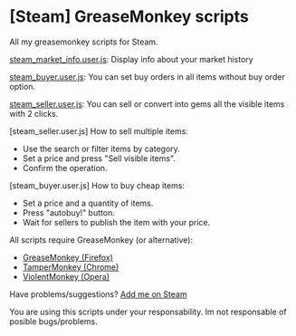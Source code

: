 # [Steam] GreaseMonkey scripts
All my greasemonkey scripts for Steam.


[steam_market_info.user.js](https://raw.githubusercontent.com/carlos170586/steam-tools/master/greasemonkey/steam_market_info.user.js): Display info about your market history

[steam_buyer.user.js](https://raw.githubusercontent.com/carlos170586/steam-tools/master/greasemonkey/steam_buyer.user.js): You can set buy orders in all items without buy order option.

[steam_seller.user.js](https://raw.githubusercontent.com/carlos170586/steam-tools/master/greasemonkey/steam_seller.user.js): You can sell or convert into gems all the visible items with 2 clicks.



[steam_seller.user.js] How to sell multiple items:
* Use the search or filter items by category.
* Set a price and press "Sell visible items".
* Confirm the operation.


[steam_buyer.user.js] How to buy cheap items:
* Set a price and a quantity of items.
* Press "autobuy!" button.
* Wait for sellers to publish the item with your price.


All scripts require GreaseMonkey (or alternative):
- [GreaseMonkey (Firefox)](https://addons.mozilla.org/es/firefox/addon/greasemonkey/) 
- [TamperMonkey (Chrome)](https://chrome.google.com/webstore/detail/tampermonkey/dhdgffkkebhmkfjojejmpbldmpobfkfo) 
- [ViolentMonkey (Opera)](https://addons.opera.com/es/extensions/details/violent-monkey/) 




Have problems/suggestions? [Add me on Steam](http://steamcommunity.com/profiles/76561198065598820/) 

You are using this scripts under your responsability. Im not responsable of posible bugs/problems.
